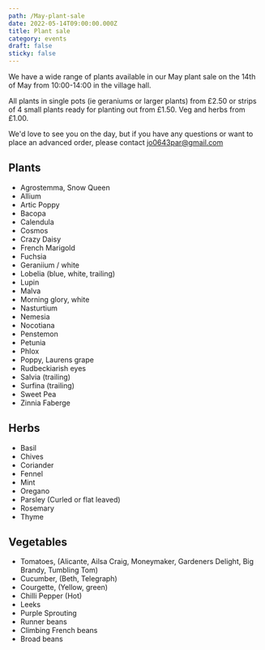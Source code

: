 ```yaml
---
path: /May-plant-sale
date: 2022-05-14T09:00:00.000Z
title: Plant sale
category: events
draft: false
sticky: false
---
```

We have a wide range of plants available in our May plant sale on the 14th of May from 10:00-14:00 in the village hall.

All plants in single pots (ie geraniums or larger plants) from £2.50 or strips of 4 small plants ready for planting out from £1.50. Veg and herbs from £1.00.

We'd love to see you on the day, but if you have any questions or want to place an advanced order, please contact [jo0643par@gmail.com](mailto:jo0643par@gmail.com)

## Plants

* Agrostemma, Snow Queen
* Allium
* Artic Poppy
* Bacopa
* Calendula
* Cosmos
* Crazy Daisy
* French Marigold
* Fuchsia
* Geraniium / white
* Lobelia (blue, white, trailing)
* Lupin
* Malva
* Morning glory, white
* Nasturtium
* Nemesia
* Nocotiana
* Penstemon
* Petunia
* Phlox
* Poppy, Laurens grape
* Rudbeckiarish eyes
* Salvia (trailing)
* Surfina (trailing)
* Sweet Pea
* Zinnia Faberge

## Herbs

* Basil
* Chives
* Coriander
* Fennel
* Mint
* Oregano
* Parsley (Curled or flat leaved)
* Rosemary
* Thyme

## Vegetables

* Tomatoes, (Alicante, Ailsa Craig, Moneymaker, Gardeners Delight, Big Brandy, Tumbling Tom)
* Cucumber, (Beth, Telegraph)
* Courgette, (Yellow, green)
* Chilli Pepper (Hot)
* Leeks
* Purple Sprouting
* Runner beans
* Climbing French beans
* Broad beans